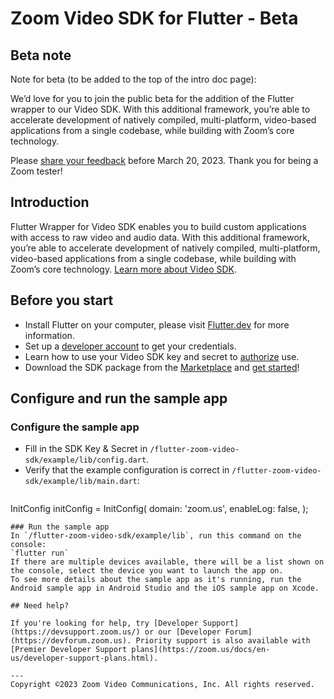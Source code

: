 # Zoom Video SDK for Flutter - Beta

## Beta note
Note for beta (to be added to the top of the intro doc page):

We’d love for you to join the public beta for the addition of the Flutter wrapper to our Video SDK. With this additional framework, you’re able to accelerate development of natively compiled, multi-platform, video-based applications from a single codebase, while building with Zoom’s core technology.

Please [share your feedback](https://zoom.sjc1.qualtrics.com/jfe/form/SV_9GKCAz47kNTobB4?jfefe=new) before March 20, 2023. Thank you for being a Zoom tester!

## Introduction
Flutter Wrapper for Video SDK enables you to build custom applications with access to raw video and audio data. With this additional framework, you’re able to accelerate development of natively compiled, multi-platform, video-based applications from a single codebase, while building with Zoom’s core technology. [Learn more about Video SDK](https://marketplace.zoom.us/docs/sdk/video/introduction/).

## Before you start
* Install Flutter on your computer, please visit [Flutter.dev](https://docs.flutter.dev/get-started/install) for more information.
* Set up a [developer account](https://marketplace.zoom.us/docs/sdk/video/developer-accounts/) to get your credentials.
* Learn how to use your Video SDK key and secret to [authorize](https://marketplace.zoom.us/docs/sdk/video/auth/) use.
* Download the SDK package from the [Marketplace](https://marketplace.zoom.us/) and [get started](https://marketplace.zoom.us/docs/sdk/video/flutter/get-started)!

## Configure and run the sample app

### Configure the sample app
* Fill in the SDK Key & Secret in `/flutter-zoom-video-sdk/example/lib/config.dart`.
* Verify that the example configuration is correct in `/flutter-zoom-video-sdk/example/lib/main.dart`:
    ```
InitConfig initConfig = InitConfig(
    domain: 'zoom.us',
    enableLog: false,
);
```
### Run the sample app
In `/flutter-zoom-video-sdk/example/lib`, run this command on the console:
`flutter run`
If there are multiple devices available, there will be a list shown on the console, select the device you want to launch the app on.
To see more details about the sample app as it's running, run the Android sample app in Android Studio and the iOS sample app on Xcode. 

## Need help?

If you're looking for help, try [Developer Support](https://devsupport.zoom.us/) or our [Developer Forum](https://devforum.zoom.us). Priority support is also available with [Premier Developer Support plans](https://zoom.us/docs/en-us/developer-support-plans.html).

---
Copyright ©2023 Zoom Video Communications, Inc. All rights reserved.





